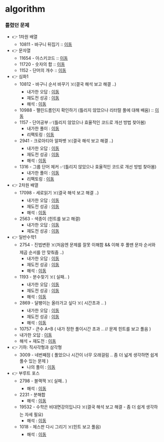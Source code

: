 # algorithm

### 틀렸던 문제
- 👉 1차원 배열
  - 10811 - 바구니 뒤집기 :: [이동](https://github.com/edel1212/algorithm/blob/main/src/oneDimensArr/Q10811.java) 
- 👉  문자열
  - 11654 - 아스키코드 :: [이동](https://github.com/edel1212/algorithm/blob/main/src/stringQuize/Q11654.java) 
  - 11720 - 숫자의 합 :: [이동](https://github.com/edel1212/algorithm/blob/main/src/stringQuize/Q11720.java)
  - 1152  - 단어의 개수 :: [이동](https://github.com/edel1212/algorithm/blob/main/src/stringQuize/Q1152.java)
- 👉  심화1
  - 10812 - 바구니 순서 바꾸기 ☠️(결국 해석 보고 해결 ..)
    - 내가한 오답 :  [이동](https://github.com/edel1212/algorithm/blob/main/src/intensiveStep1/Q10812_Fail.java) 
    - 재도전 성공 :  [이동](https://github.com/edel1212/algorithm/blob/main/src/intensiveStep1/Q10812_ReTry.java)
    - 해석      :  [이동](https://github.com/edel1212/algorithm/blob/main/src/intensiveStep1/Q10812_Succ.java)
  - 10988 - 팰린드롬인지 확인하기 (틀리지 않았으나 리터럴 풀에 대해 배움) :: [이동](https://github.com/edel1212/algorithm/blob/main/src/intensiveStep1/Q10988.java)
  - 1157 - 단어공부 ✅(틀리지 않았으나 효율적인 코드로 개선 방법 찾아봄) 
    - 내가한 풀이 :  [이동](https://github.com/edel1212/algorithm/blob/main/src/intensiveStep1/Q1157.java)
    - 리팩토링   :  [이동](https://github.com/edel1212/algorithm/blob/main/src/intensiveStep1/Q1157_efficient.java)
  - 2941 - 크로아티아 알파벳 ☠️(결국 해석 보고 해결 ..)
    - 내가한 오답 :  [이동](https://github.com/edel1212/algorithm/blob/main/src/intensiveStep1/Q2941_Fail.java)
    - 재도전 성공 :  [이동](https://github.com/edel1212/algorithm/blob/main/src/intensiveStep1/Q2941_ReTry.java)
    - 해석      :  [이동](https://github.com/edel1212/algorithm/blob/main/src/intensiveStep1/Q2941_Succ.java)
  - 1316 - 그룹 단어 체커 ✅(틀리지 않았으나 효율적인 코드로 개선 방법 찾아봄)
    - 내가한 풀이 :  [이동](https://github.com/edel1212/algorithm/blob/main/src/intensiveStep1/Q1316.java)
    - 리팩토링   :  [이동](https://github.com/edel1212/algorithm/blob/main/src/intensiveStep1/Q1316_efficient.java) 
- 👉 2차원 배열
  - 17098 - 세로읽기 ☠️(결국 해석 보고 해결 ..) 
      - 내가한 오답 :  [이동](https://github.com/edel1212/algorithm/blob/main/src/twoDimensArr/Q10798_Fail.java)
      - 재도전 성공 :  [이동](https://github.com/edel1212/algorithm/blob/main/src/twoDimensArr/Q10798_ReTry.java)
      - 해석      :  [이동](https://github.com/edel1212/algorithm/blob/main/src/twoDimensArr/Q10798_Succ.java)
  - 2563 - 색종이 (힌트를 보고 해결)
    - 내가한 오답 :  [이동](https://github.com/edel1212/algorithm/blob/main/src/twoDimensArr/Q2563_Fail.java)
    - 재도전 성공 :  [이동](https://github.com/edel1212/algorithm/blob/main/src/twoDimensArr/Q2563_Succ.java)
- 👉  일반수학1
  - 2754 - 진법변환 ☠️(처음엔 문제를 잘못 이해함 && 이해 후 풀땐 문자 순서와 제곱 순서를 안 맞춰줌 ..) 
    - 내가한 오답 :  [이동](https://github.com/edel1212/algorithm/blob/main/src/generalMath1/Q2745_Fail.java)
    - 재도전 성공 :  [이동](https://github.com/edel1212/algorithm/blob/main/src/generalMath1/Q2745_Retry.java)
    - 해석      :  [이동](https://github.com/edel1212/algorithm/blob/main/src/generalMath1/Q2745_Succ.java)
  - 1193 - 분수찾기 ☠️( 실패.. )
    - 내가한 오답 :  [이동](https://github.com/edel1212/algorithm/blob/main/src/generalMath1/Q1193_Fail.java)
    - 재도전 성공 :  [이동](https://github.com/edel1212/algorithm/blob/main/src/generalMath1/Q1193_Retry.java)
    - 해석      :  [이동](https://github.com/edel1212/algorithm/blob/main/src/generalMath1/Q1193_Succ.java)
  - 2869 - 달팽이는 올라가고 싶다 ☠️( 시간초과 .. )
    - 내가한 오답 :  [이동](https://github.com/edel1212/algorithm/blob/main/src/generalMath1/Q2869_Fail.java)
    - 재도전 성공 :  [이동](https://github.com/edel1212/algorithm/blob/main/src/generalMath1/Q2869_Retry.java)
    - 해석      :  [이동](https://github.com/edel1212/algorithm/blob/main/src/generalMath1/Q2869_Succ.java)  
  - 10757 - 큰수 A+B ( 내가 정한 풀이시간 초과 .. // 문제 힌트를 보고 풀음 )
  - 내가한 오답 :  [이동](https://github.com/edel1212/algorithm/blob/main/src/generalMath1/Q10757_Fail.java) 
  - 해석 + 재도전 :  [이동](https://github.com/edel1212/algorithm/blob/main/src/generalMath1/Q10757_Succ.java)
- 👉  기하: 직사각형과 삼각형
  - 3009 - 네번째점 ( 풀었으나 시간이 너무 오래걸림 .. 좀 더 넓게 생각하면 쉽게 풀수 있는 문제 )
    - 나의 풀이 :  [이동](https://github.com/edel1212/algorithm/blob/main/src/squareAndTriangle/Q3009.java)
- 👉  부루트 포스
  - 2798 - 블랙잭 ☠️( 실패.. )
    - 해석      :  [이동](https://github.com/edel1212/algorithm/blob/main/src/bruteForce/Q2798.java)
  - 2231 - 분해합  
    - 해석      :  [이동](https://github.com/edel1212/algorithm/blob/main/src/bruteForce/Q2231.java)
  - 19532 - 수학은 비대면강의입니다 ☠️(결국 해석 보고 해결 - 좀 더 쉽게 생각하는 자세 필요)
    - 해석      :  [이동](https://github.com/edel1212/algorithm/blob/main/src/bruteForce/Q19532.java)
  - 1018 - 체스판 다시 그리기 ☠️(힌트 보고 풀음)
    - 해석      :  [이동](https://github.com/edel1212/algorithm/blob/main/src/bruteForce/Q1018.java)